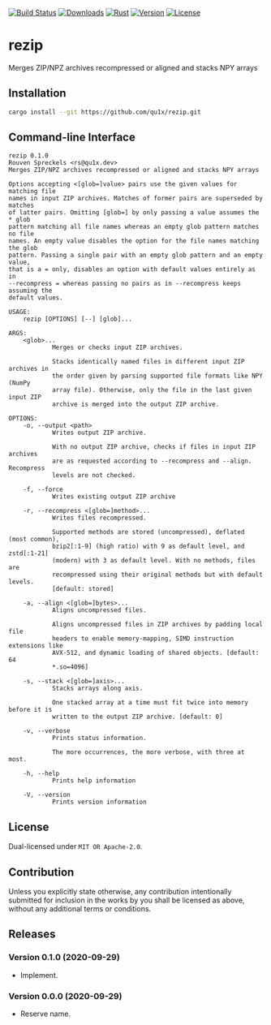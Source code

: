 [![Build Status][]](https://travis-ci.org/qu1x/rezip)
[![Downloads][]](https://crates.io/crates/rezip)
[![Rust][]](https://www.rust-lang.org)
[![Version][]](https://crates.io/crates/rezip)
[![License][]](https://opensource.org/licenses)

[Build Status]: https://travis-ci.org/qu1x/rezip.svg
[Downloads]: https://img.shields.io/crates/d/rezip.svg
[Rust]: https://img.shields.io/badge/rust-stable-brightgreen.svg
[Version]: https://img.shields.io/crates/v/rezip.svg
[License]: https://img.shields.io/badge/License-MIT%20OR%20Apache--2.0-blue.svg

# rezip

Merges ZIP/NPZ archives recompressed or aligned and stacks NPY arrays

## Installation

```sh
cargo install --git https://github.com/qu1x/rezip.git
```

## Command-line Interface

```text
rezip 0.1.0
Rouven Spreckels <rs@qu1x.dev>
Merges ZIP/NPZ archives recompressed or aligned and stacks NPY arrays

Options accepting <[glob=]value> pairs use the given values for matching file
names in input ZIP archives. Matches of former pairs are superseded by matches
of latter pairs. Omitting [glob=] by only passing a value assumes the * glob
pattern matching all file names whereas an empty glob pattern matches no file
names. An empty value disables the option for the file names matching the glob
pattern. Passing a single pair with an empty glob pattern and an empty value,
that is a = only, disables an option with default values entirely as in
--recompress = whereas passing no pairs as in --recompress keeps assuming the
default values.

USAGE:
    rezip [OPTIONS] [--] [glob]...

ARGS:
    <glob>...
            Merges or checks input ZIP archives.

            Stacks identically named files in different input ZIP archives in
            the order given by parsing supported file formats like NPY (NumPy
            array file). Otherwise, only the file in the last given input ZIP
            archive is merged into the output ZIP archive.

OPTIONS:
    -o, --output <path>
            Writes output ZIP archive.

            With no output ZIP archive, checks if files in input ZIP archives
            are as requested according to --recompress and --align. Recompress
            levels are not checked.

    -f, --force
            Writes existing output ZIP archive

    -r, --recompress <[glob=]method>...
            Writes files recompressed.

            Supported methods are stored (uncompressed), deflated (most common),
            bzip2[:1-9] (high ratio) with 9 as default level, and zstd[:1-21]
            (modern) with 3 as default level. With no methods, files are
            recompressed using their original methods but with default levels.
            [default: stored]

    -a, --align <[glob=]bytes>...
            Aligns uncompressed files.

            Aligns uncompressed files in ZIP archives by padding local file
            headers to enable memory-mapping, SIMD instruction extensions like
            AVX-512, and dynamic loading of shared objects. [default: 64
            *.so=4096]

    -s, --stack <[glob=]axis>...
            Stacks arrays along axis.

            One stacked array at a time must fit twice into memory before it is
            written to the output ZIP archive. [default: 0]

    -v, --verbose
            Prints status information.

            The more occurrences, the more verbose, with three at most.

    -h, --help
            Prints help information

    -V, --version
            Prints version information

```

## License

Dual-licensed under `MIT OR Apache-2.0`.

## Contribution

Unless you explicitly state otherwise, any contribution intentionally submitted
for inclusion in the works by you shall be licensed as above, without any
additional terms or conditions.

## Releases

### Version 0.1.0 (2020-09-29)

  * Implement.

### Version 0.0.0 (2020-09-29)

  * Reserve name.
